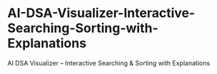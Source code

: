# AI-DSA-Visualizer-Interactive-Searching-Sorting-with-Explanations
AI DSA Visualizer – Interactive Searching &amp; Sorting with Explanations
